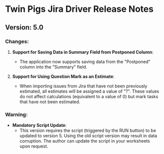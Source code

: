 # Twin Pigs Jira Driver Release Notes

## Version: 5.0

### Changes:
1. **Support for Saving Data in Summary Field from Postponed Column**:
   - The application now supports saving data from the "Postponed" column into the "Summary" field.

2. **Support for Using Question Mark as an Estimate**:
   - When importing issues from Jira that have not been previously estimated, all estimates will be assigned a value of "?". These values do not affect calculations (equivalent to a value of 0) but mark tasks that have not been estimated.

### Warning:
- **Mandatory Script Update**:
  - This version requires the script (triggered by the RUN button) to be updated to version 5. Using the old script version may result in data corruption. The author can update the script in your worksheets upon request.
